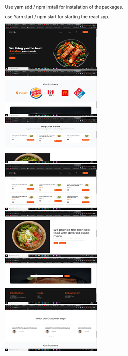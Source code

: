 Use yarn add / npm install for installation of the packages.

use Yarn start / npm start for starting the react app.

<img src="./images/home.png" width="300" height="150">
<img src="./images/Partners.png" width="300" height="150">
<img src="./images/Popular.png" width="300" height="150">
<img src="./images/Product.png" width="300" height="150">
<img src="./images/Subheader.png" width="300" height="150">
<img src="./images/subscription.png" width="300" height="150">
<img src="./images/Testimonial.png" width="300" height="150">
